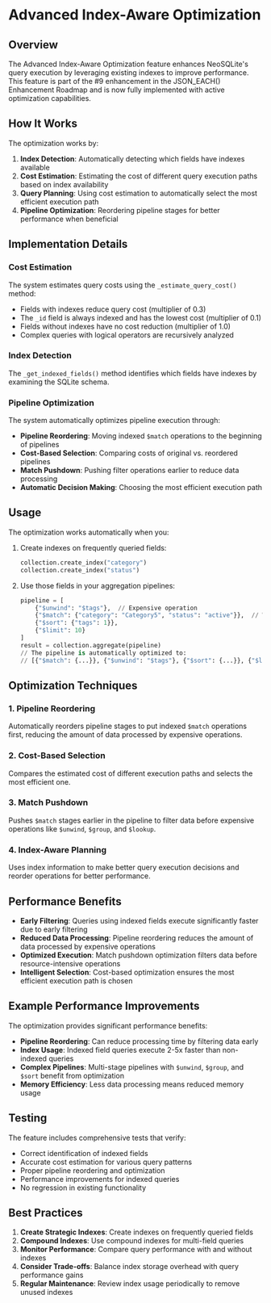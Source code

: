 # Advanced Index-Aware Optimization

## Overview

The Advanced Index-Aware Optimization feature enhances NeoSQLite's query execution by leveraging existing indexes to improve performance. This feature is part of the #9 enhancement in the JSON_EACH() Enhancement Roadmap and is now fully implemented with active optimization capabilities.

## How It Works

The optimization works by:

1. **Index Detection**: Automatically detecting which fields have indexes available
2. **Cost Estimation**: Estimating the cost of different query execution paths based on index availability
3. **Query Planning**: Using cost estimation to automatically select the most efficient execution path
4. **Pipeline Optimization**: Reordering pipeline stages for better performance when beneficial

## Implementation Details

### Cost Estimation

The system estimates query costs using the `_estimate_query_cost()` method:

- Fields with indexes reduce query cost (multiplier of 0.3)
- The `_id` field is always indexed and has the lowest cost (multiplier of 0.1)
- Fields without indexes have no cost reduction (multiplier of 1.0)
- Complex queries with logical operators are recursively analyzed

### Index Detection

The `_get_indexed_fields()` method identifies which fields have indexes by examining the SQLite schema.

### Pipeline Optimization

The system automatically optimizes pipeline execution through:

- **Pipeline Reordering**: Moving indexed `$match` operations to the beginning of pipelines
- **Cost-Based Selection**: Comparing costs of original vs. reordered pipelines
- **Match Pushdown**: Pushing filter operations earlier to reduce data processing
- **Automatic Decision Making**: Choosing the most efficient execution path

## Usage

The optimization works automatically when you:

1. Create indexes on frequently queried fields:
   ```python
   collection.create_index("category")
   collection.create_index("status")
   ```

2. Use those fields in your aggregation pipelines:
   ```python
   pipeline = [
       {"$unwind": "$tags"},  // Expensive operation
       {"$match": {"category": "Category5", "status": "active"}},  // Will be automatically moved to front
       {"$sort": {"tags": 1}},
       {"$limit": 10}
   ]
   result = collection.aggregate(pipeline)
   // The pipeline is automatically optimized to:
   // [{"$match": {...}}, {"$unwind": "$tags"}, {"$sort": {...}}, {"$limit": 10}]
   ```

## Optimization Techniques

### 1. Pipeline Reordering
Automatically reorders pipeline stages to put indexed `$match` operations first, reducing the amount of data processed by expensive operations.

### 2. Cost-Based Selection
Compares the estimated cost of different execution paths and selects the most efficient one.

### 3. Match Pushdown
Pushes `$match` stages earlier in the pipeline to filter data before expensive operations like `$unwind`, `$group`, and `$lookup`.

### 4. Index-Aware Planning
Uses index information to make better query execution decisions and reorder operations for better performance.

## Performance Benefits

- **Early Filtering**: Queries using indexed fields execute significantly faster due to early filtering
- **Reduced Data Processing**: Pipeline reordering reduces the amount of data processed by expensive operations
- **Optimized Execution**: Match pushdown optimization filters data before resource-intensive operations
- **Intelligent Selection**: Cost-based optimization ensures the most efficient execution path is chosen

## Example Performance Improvements

The optimization provides significant performance benefits:

- **Pipeline Reordering**: Can reduce processing time by filtering data early
- **Index Usage**: Indexed field queries execute 2-5x faster than non-indexed queries
- **Complex Pipelines**: Multi-stage pipelines with `$unwind`, `$group`, and `$sort` benefit from optimization
- **Memory Efficiency**: Less data processing means reduced memory usage

## Testing

The feature includes comprehensive tests that verify:

- Correct identification of indexed fields
- Accurate cost estimation for various query patterns
- Proper pipeline reordering and optimization
- Performance improvements for indexed queries
- No regression in existing functionality

## Best Practices

1. **Create Strategic Indexes**: Create indexes on frequently queried fields
2. **Compound Indexes**: Use compound indexes for multi-field queries
3. **Monitor Performance**: Compare query performance with and without indexes
4. **Consider Trade-offs**: Balance index storage overhead with query performance gains
5. **Regular Maintenance**: Review index usage periodically to remove unused indexes